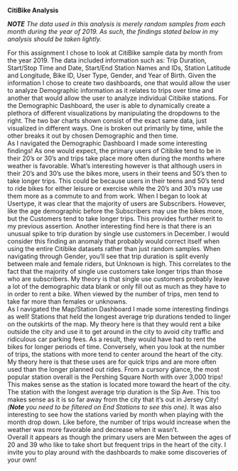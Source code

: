 **CitiBike Analysis**

**_NOTE_** _The data used in this analysis is merely random samples from each month during the year of 2019.  As such, the findings stated below in my analysis should be taken lightly._

For this assignment I chose to look at CitiBike sample data by month from the year 2019.  The data included information such as: Trip Duration, Start/Stop Time and Date, Start/End Station Names and IDs, Station Latitude and Longitude, Bike ID, User Type, Gender, and Year of Birth. 
Given the information I chose to create two dashboards, one that would allow the user to analyze Demographic information as it relates to trips over time and another that would allow the user to analyze individual Citibike stations.
For the Demographic Dashboard, the user is able to dynamically create a plethora of different visualizations by manipulating the dropdowns to the right.  The two bar charts shown consist of the exact same data, just visualized in different ways.  One is broken out primarily by time, while the other breaks it out by chosen Demographic and then time.  
As I navigated the Demographic Dashboard I made some interesting findings!  As one would expect, the primary users of Citibike tend to be in their 20’s or 30’s and trips take place more often during the months where weather is favorable.  What’s interesting however is that although users in their 20’s and 30’s use the bikes more, users in their teens and 50’s then to take longer trips.  This could be because users in their teens and 50’s tend to ride bikes for either leisure or exercise while the 20’s and 30’s may use them more as a commute to and from work.  When I began to look at Usertype, it was clear that the majority of users are Subscribers.  However, like the age demographic before the Subscribers may use the bikes more, but the Customers tend to take longer trips.  This provides further merit to my previous assertion.  Another interesting find here is that there is an unusual spike to trip duration by single use customers in December.  I would consider this finding an anomaly that probably would correct itself when using the entire Citibike datasets rather than just random samples.  When navigating through Gender, you’ll see that trip duration is split evenly between male and female riders, but Unknown is high.  This correlates to the fact that the majority of single use customers take longer trips than those who are subscribers.  My theory is that single use customers probably leave a lot of the demographic data blank or only fill out as much as they have to in order to rent a bike.  When viewed by the number of trips, men tend to take far more than females or unknowns.  
As I navigated the Map/Station Dashboard I made some interesting findings as well!  Stations that held the longest average trip durations tended to linger on the outskirts of the map.  My theory here is that they would rent a bike outside the city and use it to get around in the city to avoid city traffic and ridiculous car parking fees.  As a result, they would have had to rent the bikes for longer periods of time.  Conversely, when you look at the number of trips, the stations with more tend to center around the heart of the city.  My theory here is that these uses are for quick trips and are more often used than the longer planned out rides.  From a cursory glance, the most popular station overall is the Pershing Square North with over 3,000 trips!  This makes sense as the station is located more toward the heart of the city.  The station with the longest average trip duration is the Sip Ave.  This too makes sense as it is so far away from the city that it’s out in Jersey City! _(**Note** you need to be filtered on End Stations to see this one)._  It was also interesting to see how the stations varied by month when playing with the month drop down.  Like before, the number of trips would increase when the weather was more favorable and decrease when it wasn’t.  
Overall it appears as though the primary users are Men between the ages of 20 and 39 who like to take short but frequent trips in the heart of the city.  I invite you to play around with the dashboards to make some discoveries of your own!
